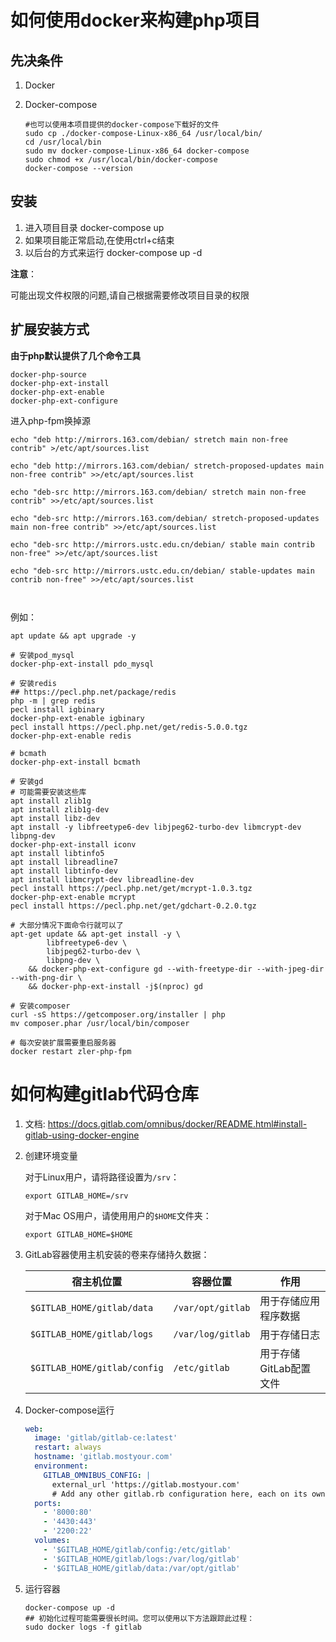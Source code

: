 # 如何使用docker来构建php项目
## 先决条件

1. Docker

2. Docker-compose

   ```shell
   #也可以使用本项目提供的docker-compose下载好的文件
   sudo cp ./docker-compose-Linux-x86_64 /usr/local/bin/
   cd /usr/local/bin
   sudo mv docker-compose-Linux-x86_64 docker-compose
   sudo chmod +x /usr/local/bin/docker-compose
   docker-compose --version
   ```

## 安装

1. 进入项目目录 docker-compose up
2. 如果项目能正常启动,在使用ctrl+c结束
3. 以后台的方式来运行 docker-compose up -d

**注意**：

可能出现文件权限的问题,请自己根据需要修改项目目录的权限

## 扩展安装方式

**由于php默认提供了几个命令工具**

```shell
docker-php-source
docker-php-ext-install
docker-php-ext-enable
docker-php-ext-configure
```

进入php-fpm换掉源

```
echo "deb http://mirrors.163.com/debian/ stretch main non-free contrib" >/etc/apt/sources.list

echo "deb http://mirrors.163.com/debian/ stretch-proposed-updates main non-free contrib" >>/etc/apt/sources.list

echo "deb-src http://mirrors.163.com/debian/ stretch main non-free contrib" >>/etc/apt/sources.list

echo "deb-src http://mirrors.163.com/debian/ stretch-proposed-updates main non-free contrib" >>/etc/apt/sources.list

echo "deb-src http://mirrors.ustc.edu.cn/debian/ stable main contrib non-free" >>/etc/apt/sources.list

echo "deb-src http://mirrors.ustc.edu.cn/debian/ stable-updates main contrib non-free" >>/etc/apt/sources.list



```

例如：

```shell
apt update && apt upgrade -y

# 安装pod_mysql
docker-php-ext-install pdo_mysql

# 安装redis
## https://pecl.php.net/package/redis
php -m | grep redis
pecl install igbinary
docker-php-ext-enable igbinary
pecl install https://pecl.php.net/get/redis-5.0.0.tgz
docker-php-ext-enable redis

# bcmath
docker-php-ext-install bcmath

# 安装gd
# 可能需要安装这些库
apt install zlib1g
apt install zlib1g-dev
apt install libz-dev
apt install -y libfreetype6-dev libjpeg62-turbo-dev libmcrypt-dev libpng-dev 
docker-php-ext-install iconv
apt install libtinfo5
apt install libreadline7   
apt install libtinfo-dev
apt install libmcrypt-dev libreadline-dev
pecl install https://pecl.php.net/get/mcrypt-1.0.3.tgz 
docker-php-ext-enable mcrypt
pecl install https://pecl.php.net/get/gdchart-0.2.0.tgz

# 大部分情况下面命令行就可以了
apt-get update && apt-get install -y \
        libfreetype6-dev \
        libjpeg62-turbo-dev \
        libpng-dev \
    && docker-php-ext-configure gd --with-freetype-dir --with-jpeg-dir --with-png-dir \
    && docker-php-ext-install -j$(nproc) gd

# 安装composer
curl -sS https://getcomposer.org/installer | php
mv composer.phar /usr/local/bin/composer

# 每次安装扩展需要重启服务器
docker restart zler-php-fpm
```

# 如何构建gitlab代码仓库

1. 文档: https://docs.gitlab.com/omnibus/docker/README.html#install-gitlab-using-docker-engine

2. 创建环境变量

   对于Linux用户，请将路径设置为`/srv`：

   ```shell
   export GITLAB_HOME=/srv
   ```

   对于Mac OS用户，请使用用户的`$HOME`文件夹：

   ```shell
   export GITLAB_HOME=$HOME
   ```

3. GitLab容器使用主机安装的卷来存储持久数据：

   | 宿主机位置                   | 容器位置          | 作用                   |
   | ---------------------------- | ----------------- | ---------------------- |
   | `$GITLAB_HOME/gitlab/data`   | `/var/opt/gitlab` | 用于存储应用程序数据   |
   | `$GITLAB_HOME/gitlab/logs`   | `/var/log/gitlab` | 用于存储日志           |
   | `$GITLAB_HOME/gitlab/config` | `/etc/gitlab`     | 用于存储GitLab配置文件 |

4. Docker-compose运行

   ```yaml
   web:
     image: 'gitlab/gitlab-ce:latest'
     restart: always
     hostname: 'gitlab.mostyour.com'
     environment:
       GITLAB_OMNIBUS_CONFIG: |
         external_url 'https://gitlab.mostyour.com'
         # Add any other gitlab.rb configuration here, each on its own line
     ports:
       - '8000:80'
       - '4430:443'
       - '2200:22'
     volumes:
       - '$GITLAB_HOME/gitlab/config:/etc/gitlab'
       - '$GITLAB_HOME/gitlab/logs:/var/log/gitlab'
       - '$GITLAB_HOME/gitlab/data:/var/opt/gitlab'
   ```

5. 运行容器

   ```shell
   docker-compose up -d
   ## 初始化过程可能需要很长时间。您可以使用以下方法跟踪此过程：
   sudo docker logs -f gitlab
   ```

   








